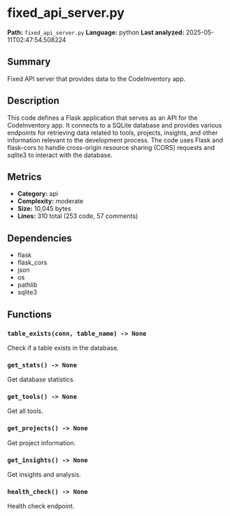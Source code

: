 # fixed_api_server.py

**Path:** `fixed_api_server.py`
**Language:** python
**Last analyzed:** 2025-05-11T02:47:54.508224

## Summary

Fixed API server that provides data to the CodeInventory app.

## Description

This code defines a Flask application that serves as an API for the CodeInventory app. It connects to a SQLite database and provides various endpoints for retrieving data related to tools, projects, insights, and other information relevant to the development process. The code uses Flask and flask-cors to handle cross-origin resource sharing (CORS) requests and sqlite3 to interact with the database.

## Metrics

- **Category:** api
- **Complexity:** moderate
- **Size:** 10,045 bytes
- **Lines:** 310 total (253 code, 57 comments)

## Dependencies

- flask
- flask_cors
- json
- os
- pathlib
- sqlite3

## Functions

### `table_exists(conn, table_name) -> None`

Check if a table exists in the database.

### `get_stats() -> None`

Get database statistics.

### `get_tools() -> None`

Get all tools.

### `get_projects() -> None`

Get project information.

### `get_insights() -> None`

Get insights and analysis.

### `health_check() -> None`

Health check endpoint.
